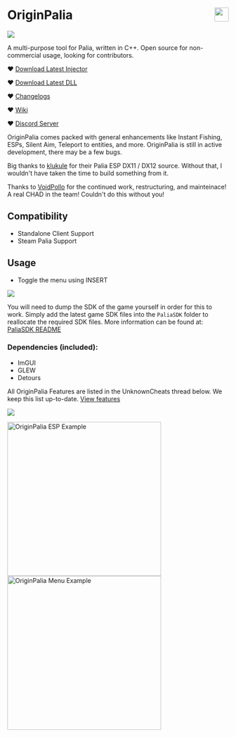 # OriginPalia <a href="https://www.unknowncheats.me/forum/palia/636934-originpalia-feature-packed-multitool-imagine.html"><img align="right" src="https://i.gyazo.com/7e7b0b3f8bd20565233fe2f3fb08d250.png" width="32" height="auto"></a>
<img align="center" src="https://i.gyazo.com/5254871e345d926e03be4757590b6eac.png" width="auto" height="auto">

A multi-purpose tool for Palia, written in C++. Open source for non-commercial usage, looking for contributors.

♥ [Download Latest Injector](https://github.com/Wimberton/OriginPalia/releases/tag/Injector)

♥ [Download Latest DLL](https://github.com/Wimberton/OriginPalia/releases/tag/release)

♥ [Changelogs](https://github.com/Wimberton/OriginPalia/wiki/Changelogs-%E2%80%90-DLL)

♥ [Wiki](https://github.com/Wimberton/OriginPalia/wiki)

♥ [Discord Server](https://discord.gg/originsoftware)

OriginPalia comes packed with general enhancements like Instant Fishing, ESPs, Silent Aim, Teleport to entities, and more. OriginPalia is still in active development, there may be a few bugs.

Big thanks to [klukule](https://github.com/klukule/PaliaHook) for their Palia ESP DX11 / DX12 source. Without that, I wouldn't have taken the time to build something from it.

Thanks to [VoidPollo](https://github.com/VoidPollo) for the continued work, restructuring, and mainteinace! A real CHAD in the team! Couldn't do this without you!

## Compatibility
- Standalone Client Support
- Steam Palia Support

## Usage
- Toggle the menu using INSERT

<img align="center" src="https://i.gyazo.com/c12d0c130c168678cfe9ab9dbc946c2a.png" width="auto" height="auto">

You will need to dump the SDK of the game yourself in order for this to work. Simply add the latest game SDK files into the `PaliaSDK` folder to reallocate the required SDK files.
More information can be found at: [PaliaSDK README](https://github.com/Wimberton/OriginPalia/tree/main/PaliaSDK)
### Dependencies (included):
- ImGUI
- GLEW
- Detours

All OriginPalia Features are listed in the UnknownCheats thread below.
We keep this list up-to-date. [View features](https://www.unknowncheats.me/forum/palia/636934-originpalia-feature-packed-multitool-imagine.html)

<img align="center" src="https://i.gyazo.com/5054c7286fd254ebd39a52f196b05a20.png" width="auto" height="auto">

<p align="left">
  <img src="https://i.gyazo.com/c8ae73a455e9047cf11b14996c345249.jpg" width="350" title="OriginPalia ESP Example">
  <img src="https://i.gyazo.com/6ee8348d80d3d3260de686bef860e4f7.gif" width="350" alt="OriginPalia Menu Example">
</p>
